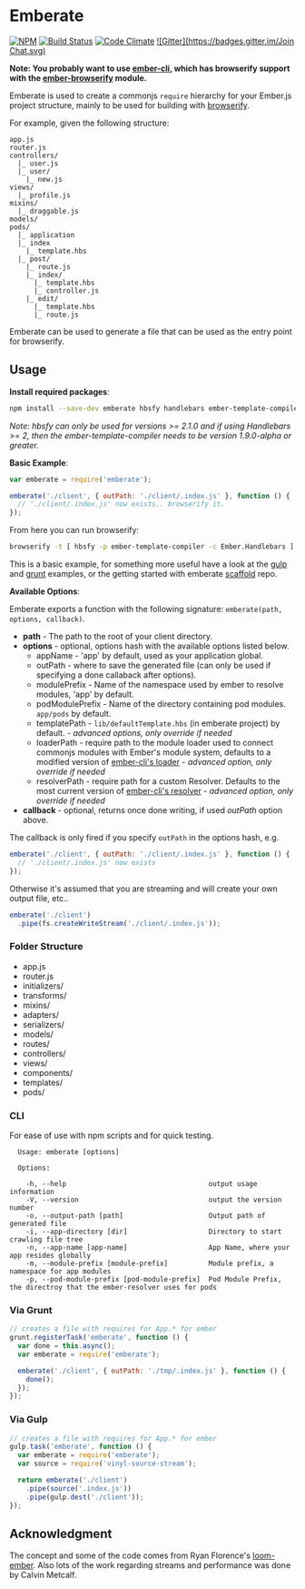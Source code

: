 Emberate
======================
[![NPM][npm-badge-img]][npm-badge-link] [![Build Status][travis-img]][travis-url] [![Code Climate][coverage-img]][coverage-url]
[![Gitter](https://badges.gitter.im/Join Chat.svg)](https://gitter.im/AppGeo/emberate?utm_source=badge&utm_medium=badge&utm_campaign=pr-badge&utm_content=badge)

**Note: You probably want to use [ember-cli], which has browserify support with the [ember-browserify] module.**

Emberate is used to create a commonjs `require` hierarchy for your Ember.js project structure,
mainly to be used for building with [browserify].

For example, given the following structure:

```no-highlight
app.js
router.js
controllers/
  |_ user.js
  |_ user/
    |_ new.js
views/
  |_ profile.js
mixins/
  |_ draggable.js
models/
pods/
  |_ application
  |_ index
    |_ template.hbs
  |_ post/
    |_ route.js
    |_ index/
      |_ template.hbs
      |_ controller.js
    |_ edit/
      |_ template.hbs
      |_ route.js
```

Emberate can be used to generate a file that can be used as the
entry point for browserify.

## Usage

__Install required packages__:

```bash
npm install --save-dev emberate hbsfy handlebars ember-template-compiler browserify
```

_Note: hbsfy can only be used for versions >= 2.1.0 and if using Handlebars >= 2, then
the ember-template-compiler needs to be version 1.9.0-alpha or greater._

__Basic Example__:


```js
var emberate = require('emberate');

emberate('./client', { outPath: './client/.index.js' }, function () {
  // './client/.index.js' now exists.. browserify it.
});
```

From here you can run browserify:

```bash
browserify -t [ hbsfy -p ember-template-compiler -c Ember.Handlebars ] ./client/.index.js --outfile ./dist/scripts/application.js`
```

This is a basic example, for something more useful have a look at the [gulp] and [grunt] examples, or the
getting started with emberate [scaffold] repo.

__Available Options__:

Emberate exports a function with the following signature: `emberate(path, options, callback)`.

* __path__ - The path to the root of your client directory.
* __options__ - optional, options hash with the available options listed below.
  - appName - 'app' by default, used as your application global.
  - outPath - where to save the generated file (can only be used if specifying a done callaback after options).
  - modulePrefix - Name of the namespace used by ember to resolve modules, 'app' by default.
  - podModulePrefix - Name of the directory containing pod modules. `app/pods` by default.
  - templatePath - `lib/defaultTemplate.hbs` (in emberate project) by default. - *advanced options, only override if needed*
  - loaderPath - require path to the module loader used to connect commonjs modules with Ember's module system, defaults to a modified version of [ember-cli's loader](https://github.com/ember-cli/loader.js) - *advanced option, only override if needed*
  - resolverPath - require path for a custom Resolver. Defaults to the most current version of [ember-cli's resolver](https://github.com/ember-cli/ember-resolver) - *advanced option, only override if needed*
* __callback__ - optional, returns once done writing, if used _outPath_ option above.

The callback is only fired if you specify `outPath` in the options hash, e.g.

```js
emberate('./client', { outPath: './client/.index.js' }, function () {
  // './client/.index.js' now exists
});
```

Otherwise it's assumed that you are streaming and will create your own output file, etc..

```js
emberate('./client')
  .pipe(fs.createWriteStream('./client/.index.js'));
```

### Folder Structure

- app.js
- router.js
- initializers/
- transforms/
- mixins/
- adapters/
- serializers/
- models/
- routes/
- controllers/
- views/
- components/
- templates/
- pods/

### CLI

For ease of use with npm scripts and for quick testing.

```no-highlight
  Usage: emberate [options]

  Options:

    -h, --help                                   output usage information
    -V, --version                                output the version number
    -o, --output-path [path]                     Output path of generated file
    -i, --app-directory [dir]                    Directory to start crawling file tree
    -n, --app-name [app-name]                    App Name, where your app resides globally
    -m, --module-prefix [module-prefix]          Module prefix, a namespace for app modules
    -p, --pod-module-prefix [pod-module-prefix]  Pod Module Prefix, the directroy that the ember-resolver uses for pods
```

### Via Grunt

```js
// creates a file with requires for App.* for ember
grunt.registerTask('emberate', function () {
  var done = this.async();
  var emberate = require('emberate');

  emberate('./client', { outPath: './tmp/.index.js' }, function () {
    done();
  });
});
```

### Via Gulp

```js
// creates a file with requires for App.* for ember
gulp.task('emberate', function () {
  var emberate = require('emberate');
  var source = require('vinyl-source-stream');

  return emberate('./client')
    .pipe(source('.index.js'))
    .pipe(gulp.dest('./client'));
});
```

## Acknowledgment

The concept and some of the code comes from Ryan Florence's [loom-ember][loom-ember].
Also lots of the work regarding streams and performance was done by Calvin Metcalf.

[loom-ember]: https://github.com/rpflorence/loom-ember
[compiler]: https://github.com/toranb/ember-template-compiler
[travis-url]: https://travis-ci.org/AppGeo/emberate
[travis-img]: https://travis-ci.org/AppGeo/emberate.svg?branch=master
[npm-badge-img]: https://badge.fury.io/js/emberate.svg
[npm-badge-link]: http://badge.fury.io/js/emberate
[default-template]: https://github.com/AppGeo/emberate/blob/master/lib/defaultTemplate.hbs
[coverage-img]: https://codeclimate.com/github/AppGeo/emberate.svg
[coverage-url]: https://codeclimate.com/github/AppGeo/emberate
[browserify]: http://browserify.org/
[gulp]: README.md#via-gulp
[grunt]: README.md#via-grunt
[scaffold]: https://github.com/AppGeo/emberate-scaffold
[ember-cli]: https://github.com/ember-cli/ember-cli
[ember-browserify]: https://github.com/ef4/ember-browserify
